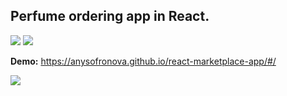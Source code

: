 <h2>Perfume ordering app in React.</h2>
<div>
  <img src="https://img.shields.io/badge/react-%23323330.svg?style=for-the-badge&logo=react&logoColor=%2361DAFB">
  <img src="https://img.shields.io/badge/SASS-323330.svg?style=for-the-badge&logo=SASS&logoColor=white">
</div>  

**Demo:** https://anysofronova.github.io/react-marketplace-app/#/  
<div><img src="https://s1.gifyu.com/images/v2.gif"></div>  
